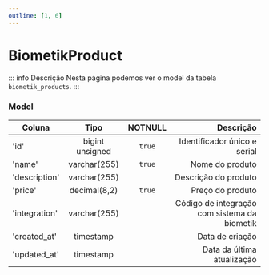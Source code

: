 ```yaml
---
outline: [1, 6]
---
```


# BiometikProduct

::: info Descrição
Nesta página podemos ver o model da tabela `biometik_products`.
:::

### Model

| Coluna        |       Tipo       | NOTNULL |                                    Descrição |
| ------------- | :--------------: | :-----: | -------------------------------------------: |
| 'id'          | bigint unsigned |  `true`   |                 Identificador único e serial |
| 'name'        |  varchar(255)   |  `true`   |                              Nome do produto |
| 'description' |  varchar(255)   |         |                         Descrição do produto |
| 'price'       |  decimal(8,2)   |  `true`   |                             Preço do produto |
| 'integration' |  varchar(255)   |         | Código de integração com sistema da biometik |
| 'created_at'  |    timestamp    |         |                              Data de criação |
| 'updated_at'  |    timestamp    |         |                    Data da última atualização |
